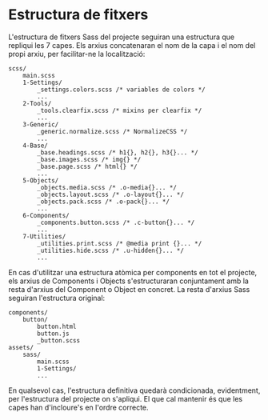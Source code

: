 # Estructura de fitxers

L'estructura de fitxers Sass del projecte seguiran una estructura que repliqui les 7 capes. Els arxius concatenaran el nom de la capa i el nom del propi arxiu, per facilitar-ne la localització:

```
scss/
    main.scss
    1-Settings/
        _settings.colors.scss /* variables de colors */
        ...
    2-Tools/
        _tools.clearfix.scss /* mixins per clearfix */
        ...
    3-Generic/
        _generic.normalize.scss /* NormalizeCSS */
        ...
    4-Base/
        _base.headings.scss /* h1{}, h2{}, h3{}... */
        _base.images.scss /* img{} */
        _base.page.scss /* html{} */
        ...
    5-Objects/
        _objects.media.scss /* .o-media{}... */
        _objects.layout.scss /* .o-layout{}... */
        _objects.pack.scss /* .o-pack{}... */
        ...
    6-Components/
        _components.button.scss /* .c-button{}... */
        ...
    7-Utilities/
        _utilities.print.scss /* @media print {}... */
        _utilities.hide.scss /* .u-hidden{}... */
        ...
```

En cas d'utilitzar una estructura atòmica per components en tot el projecte, els arxius de Components i Objects s'estructuraran conjuntament amb la resta d'arxius del Component o Object en concret. La resta d'arxius Sass seguiran l'estructura original:

```
components/
    button/
        button.html
        button.js
        _button.scss
assets/
    sass/
        main.scss
        1-Settings/
        ...
```

En qualsevol cas, l'estructura definitiva quedarà condicionada, evidentment, per l'estructura del projecte on s'apliqui. El que cal mantenir és que les capes han d'incloure's en l'ordre correcte.

